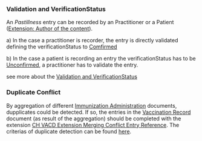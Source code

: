 
### Validation and VerificationStatus

An *Pastillness* entry can be recorded by an Practitioner or a Patient ([Extension: Author of the content](http://fhir.ch/ig/ch-core/StructureDefinition/ch-ext-author)).<br>

a) In the case a practitioner is recorder, the entry is directly validated defining the verificationStatus to [Comfirmed](https://hl7.org/fhir/R4/codesystem-condition-ver-status.html#condition-ver-status-confirmed)<br>

b) In the case a patient is recording an entry the verificationStatus has to be [Unconfirmed](https://hl7.org/fhir/R4/codesystem-condition-ver-status.html#condition-ver-status-unconfirmed), a practitioner has to validate the entry.

see more about the [Validation and VerificationStatus](verification-status.html)

### Duplicate Conflict

By aggregation of different [Immunization Administration](immunization-administration-document.html) documents, dupplicates could be detected. If so, the entries in the [Vaccination Record](vaccination-record-document.html) document (as result of the aggregation) should be completed with the extension [CH VACD Extension Merging Conflict Entry Reference](StructureDefinition-ch-vacd-ext-merging-conflict-entry-reference.html).
The criterias of duplicate detection can be found [here](StructureDefinition-ch-vacd-ext-merging-conflict-entry-reference.html#pastillness-medicalproblems-basicimmunization-condition).